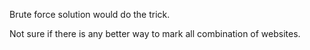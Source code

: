 
Brute force solution would do the trick.     

Not sure if there is any better way to mark all combination of websites.

 
